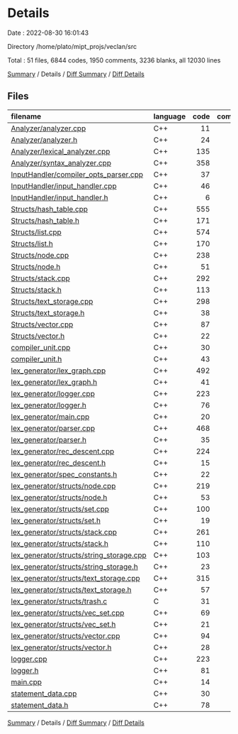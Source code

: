 # Details

Date : 2022-08-30 16:01:43

Directory /home/plato/mipt_projs/veclan/src

Total : 51 files,  6844 codes, 1950 comments, 3236 blanks, all 12030 lines

[Summary](results.md) / Details / [Diff Summary](diff.md) / [Diff Details](diff-details.md)

## Files
| filename | language | code | comment | blank | total |
| :--- | :--- | ---: | ---: | ---: | ---: |
| [Analyzer/analyzer.cpp](/Analyzer/analyzer.cpp) | C++ | 11 | 1 | 5 | 17 |
| [Analyzer/analyzer.h](/Analyzer/analyzer.h) | C++ | 24 | 4 | 12 | 40 |
| [Analyzer/lexical_analyzer.cpp](/Analyzer/lexical_analyzer.cpp) | C++ | 135 | 28 | 66 | 229 |
| [Analyzer/syntax_analyzer.cpp](/Analyzer/syntax_analyzer.cpp) | C++ | 358 | 400 | 164 | 922 |
| [InputHandler/compiler_opts_parser.cpp](/InputHandler/compiler_opts_parser.cpp) | C++ | 37 | 13 | 30 | 80 |
| [InputHandler/input_handler.cpp](/InputHandler/input_handler.cpp) | C++ | 46 | 14 | 34 | 94 |
| [InputHandler/input_handler.h](/InputHandler/input_handler.h) | C++ | 6 | 10 | 5 | 21 |
| [Structs/hash_table.cpp](/Structs/hash_table.cpp) | C++ | 555 | 38 | 212 | 805 |
| [Structs/hash_table.h](/Structs/hash_table.h) | C++ | 171 | 3 | 31 | 205 |
| [Structs/list.cpp](/Structs/list.cpp) | C++ | 574 | 247 | 252 | 1,073 |
| [Structs/list.h](/Structs/list.h) | C++ | 170 | 81 | 49 | 300 |
| [Structs/node.cpp](/Structs/node.cpp) | C++ | 238 | 65 | 114 | 417 |
| [Structs/node.h](/Structs/node.h) | C++ | 51 | 51 | 27 | 129 |
| [Structs/stack.cpp](/Structs/stack.cpp) | C++ | 292 | 31 | 147 | 470 |
| [Structs/stack.h](/Structs/stack.h) | C++ | 113 | 3 | 36 | 152 |
| [Structs/text_storage.cpp](/Structs/text_storage.cpp) | C++ | 298 | 56 | 167 | 521 |
| [Structs/text_storage.h](/Structs/text_storage.h) | C++ | 38 | 37 | 18 | 93 |
| [Structs/vector.cpp](/Structs/vector.cpp) | C++ | 87 | 17 | 51 | 155 |
| [Structs/vector.h](/Structs/vector.h) | C++ | 22 | 38 | 17 | 77 |
| [compiler_unit.cpp](/compiler_unit.cpp) | C++ | 30 | 16 | 21 | 67 |
| [compiler_unit.h](/compiler_unit.h) | C++ | 43 | 13 | 22 | 78 |
| [lex_generator/lex_graph.cpp](/lex_generator/lex_graph.cpp) | C++ | 492 | 55 | 244 | 791 |
| [lex_generator/lex_graph.h](/lex_generator/lex_graph.h) | C++ | 41 | 9 | 15 | 65 |
| [lex_generator/logger.cpp](/lex_generator/logger.cpp) | C++ | 223 | 35 | 116 | 374 |
| [lex_generator/logger.h](/lex_generator/logger.h) | C++ | 76 | 19 | 28 | 123 |
| [lex_generator/main.cpp](/lex_generator/main.cpp) | C++ | 20 | 6 | 11 | 37 |
| [lex_generator/parser.cpp](/lex_generator/parser.cpp) | C++ | 468 | 101 | 228 | 797 |
| [lex_generator/parser.h](/lex_generator/parser.h) | C++ | 35 | 1 | 15 | 51 |
| [lex_generator/rec_descent.cpp](/lex_generator/rec_descent.cpp) | C++ | 224 | 99 | 102 | 425 |
| [lex_generator/rec_descent.h](/lex_generator/rec_descent.h) | C++ | 15 | 0 | 8 | 23 |
| [lex_generator/spec_constants.h](/lex_generator/spec_constants.h) | C++ | 22 | 1 | 9 | 32 |
| [lex_generator/structs/node.cpp](/lex_generator/structs/node.cpp) | C++ | 219 | 44 | 119 | 382 |
| [lex_generator/structs/node.h](/lex_generator/structs/node.h) | C++ | 53 | 56 | 29 | 138 |
| [lex_generator/structs/set.cpp](/lex_generator/structs/set.cpp) | C++ | 100 | 16 | 47 | 163 |
| [lex_generator/structs/set.h](/lex_generator/structs/set.h) | C++ | 19 | 9 | 15 | 43 |
| [lex_generator/structs/stack.cpp](/lex_generator/structs/stack.cpp) | C++ | 261 | 86 | 132 | 479 |
| [lex_generator/structs/stack.h](/lex_generator/structs/stack.h) | C++ | 110 | 3 | 34 | 147 |
| [lex_generator/structs/string_storage.cpp](/lex_generator/structs/string_storage.cpp) | C++ | 103 | 21 | 69 | 193 |
| [lex_generator/structs/string_storage.h](/lex_generator/structs/string_storage.h) | C++ | 23 | 0 | 9 | 32 |
| [lex_generator/structs/text_storage.cpp](/lex_generator/structs/text_storage.cpp) | C++ | 315 | 50 | 180 | 545 |
| [lex_generator/structs/text_storage.h](/lex_generator/structs/text_storage.h) | C++ | 57 | 46 | 22 | 125 |
| [lex_generator/structs/trash.c](/lex_generator/structs/trash.c) | C | 31 | 0 | 16 | 47 |
| [lex_generator/structs/vec_set.cpp](/lex_generator/structs/vec_set.cpp) | C++ | 69 | 12 | 43 | 124 |
| [lex_generator/structs/vec_set.h](/lex_generator/structs/vec_set.h) | C++ | 21 | 1 | 6 | 28 |
| [lex_generator/structs/vector.cpp](/lex_generator/structs/vector.cpp) | C++ | 94 | 18 | 57 | 169 |
| [lex_generator/structs/vector.h](/lex_generator/structs/vector.h) | C++ | 28 | 38 | 20 | 86 |
| [logger.cpp](/logger.cpp) | C++ | 223 | 35 | 116 | 374 |
| [logger.h](/logger.h) | C++ | 81 | 19 | 29 | 129 |
| [main.cpp](/main.cpp) | C++ | 14 | 2 | 9 | 25 |
| [statement_data.cpp](/statement_data.cpp) | C++ | 30 | 2 | 6 | 38 |
| [statement_data.h](/statement_data.h) | C++ | 78 | 0 | 22 | 100 |

[Summary](results.md) / Details / [Diff Summary](diff.md) / [Diff Details](diff-details.md)